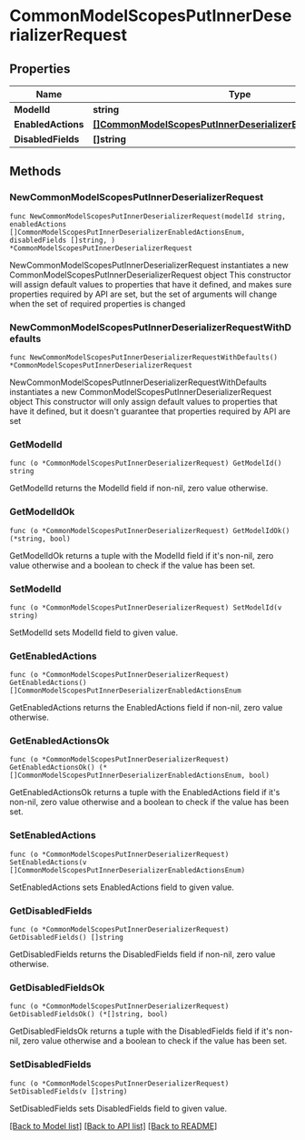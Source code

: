 # CommonModelScopesPutInnerDeserializerRequest

## Properties

Name | Type | Description | Notes
------------ | ------------- | ------------- | -------------
**ModelId** | **string** |  | 
**EnabledActions** | [**[]CommonModelScopesPutInnerDeserializerEnabledActionsEnum**](CommonModelScopesPutInnerDeserializerEnabledActionsEnum.md) |  | 
**DisabledFields** | **[]string** |  | 

## Methods

### NewCommonModelScopesPutInnerDeserializerRequest

`func NewCommonModelScopesPutInnerDeserializerRequest(modelId string, enabledActions []CommonModelScopesPutInnerDeserializerEnabledActionsEnum, disabledFields []string, ) *CommonModelScopesPutInnerDeserializerRequest`

NewCommonModelScopesPutInnerDeserializerRequest instantiates a new CommonModelScopesPutInnerDeserializerRequest object
This constructor will assign default values to properties that have it defined,
and makes sure properties required by API are set, but the set of arguments
will change when the set of required properties is changed

### NewCommonModelScopesPutInnerDeserializerRequestWithDefaults

`func NewCommonModelScopesPutInnerDeserializerRequestWithDefaults() *CommonModelScopesPutInnerDeserializerRequest`

NewCommonModelScopesPutInnerDeserializerRequestWithDefaults instantiates a new CommonModelScopesPutInnerDeserializerRequest object
This constructor will only assign default values to properties that have it defined,
but it doesn't guarantee that properties required by API are set

### GetModelId

`func (o *CommonModelScopesPutInnerDeserializerRequest) GetModelId() string`

GetModelId returns the ModelId field if non-nil, zero value otherwise.

### GetModelIdOk

`func (o *CommonModelScopesPutInnerDeserializerRequest) GetModelIdOk() (*string, bool)`

GetModelIdOk returns a tuple with the ModelId field if it's non-nil, zero value otherwise
and a boolean to check if the value has been set.

### SetModelId

`func (o *CommonModelScopesPutInnerDeserializerRequest) SetModelId(v string)`

SetModelId sets ModelId field to given value.


### GetEnabledActions

`func (o *CommonModelScopesPutInnerDeserializerRequest) GetEnabledActions() []CommonModelScopesPutInnerDeserializerEnabledActionsEnum`

GetEnabledActions returns the EnabledActions field if non-nil, zero value otherwise.

### GetEnabledActionsOk

`func (o *CommonModelScopesPutInnerDeserializerRequest) GetEnabledActionsOk() (*[]CommonModelScopesPutInnerDeserializerEnabledActionsEnum, bool)`

GetEnabledActionsOk returns a tuple with the EnabledActions field if it's non-nil, zero value otherwise
and a boolean to check if the value has been set.

### SetEnabledActions

`func (o *CommonModelScopesPutInnerDeserializerRequest) SetEnabledActions(v []CommonModelScopesPutInnerDeserializerEnabledActionsEnum)`

SetEnabledActions sets EnabledActions field to given value.


### GetDisabledFields

`func (o *CommonModelScopesPutInnerDeserializerRequest) GetDisabledFields() []string`

GetDisabledFields returns the DisabledFields field if non-nil, zero value otherwise.

### GetDisabledFieldsOk

`func (o *CommonModelScopesPutInnerDeserializerRequest) GetDisabledFieldsOk() (*[]string, bool)`

GetDisabledFieldsOk returns a tuple with the DisabledFields field if it's non-nil, zero value otherwise
and a boolean to check if the value has been set.

### SetDisabledFields

`func (o *CommonModelScopesPutInnerDeserializerRequest) SetDisabledFields(v []string)`

SetDisabledFields sets DisabledFields field to given value.



[[Back to Model list]](../README.md#documentation-for-models) [[Back to API list]](../README.md#documentation-for-api-endpoints) [[Back to README]](../README.md)


